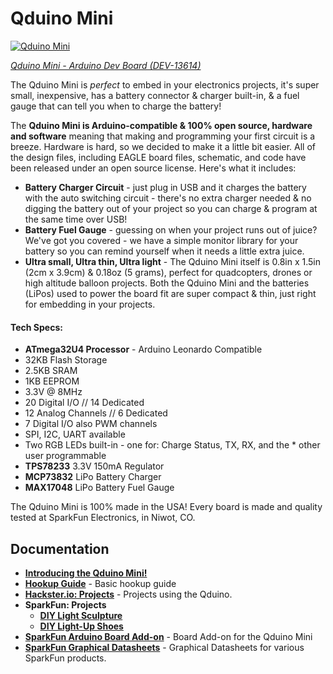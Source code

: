 Qduino Mini
========================================

[![Qduino Mini](https://cdn.sparkfun.com//assets/parts/1/0/9/8/7/13614-04b.jpg "Qduino Mini top view")](https://www.sparkfun.com/products/13614)

[*Qduino Mini - Arduino Dev Board (DEV-13614)*](https://www.sparkfun.com/products/13614)

The Qduino Mini is *perfect* to embed in your electronics projects, it's super small, inexpensive, has a battery connector & charger built-in, & a fuel gauge that can tell you when to charge the battery!

The **Qduino Mini is Arduino-compatible & 100% open source, hardware and software** meaning that making and programming your first circuit is a breeze.  Hardware is hard, so we decided to make it a little bit easier.  All of the design files, including EAGLE board files, schematic, and code have been released under an open source license.  Here's what it includes:

* **Battery Charger Circuit** - just plug in USB and it charges the battery with the auto switching circuit - there's no extra charger needed & no digging the battery out of your project so you can charge & program at the same time over USB!
* **Battery Fuel Gauge** - guessing on when your project runs out of juice?  We've got you covered - we have a simple monitor library for your battery so you can remind yourself when it needs a little extra juice.
* **Ultra small, Ultra thin, Ultra light** - The Qduino Mini itself is 0.8in x 1.5in (2cm x 3.9cm) & 0.18oz (5 grams), perfect for quadcopters, drones or high altitude balloon projects.  Both the Qduino Mini and the batteries (LiPos) used to power the board fit are super compact & thin, just right for embedding in your projects.

<h4>Tech Specs:</h4>

* **ATmega32U4 Processor** - Arduino Leonardo Compatible
* 32KB Flash Storage
* 2.5KB SRAM
* 1KB EEPROM
* 3.3V @ 8MHz
* 20 Digital I/O // 14 Dedicated
* 12 Analog Channels // 6 Dedicated
* 7 Digital I/O also PWM channels
* SPI, I2C, UART available
* Two RGB LEDs built-in - one for: Charge Status, TX, RX, and the * other user programmable
* **TPS78233** 3.3V 150mA Regulator
* **MCP73832** LiPo Battery Charger
* **MAX17048** LiPo Battery Fuel Gauge

The Qduino Mini is 100% made in the USA! Every board is made and quality tested at SparkFun Electronics, in Niwot, CO.

Documentation
--------------
* **[Introducing the Qduino Mini!](https://www.sparkfun.com/news/1754)** 
* **[Hookup Guide](https://www.hackster.io/team-qtechknow/qduino-mini-quickstart-guide-8b2d68)** - Basic hookup guide
* **[Hackster.io: Projects](https://www.hackster.io/qtechknow)** - Projects using the Qduino.
* **SparkFun: Projects**
  * **[DIY Light Sculpture](https://learn.sparkfun.com/tutorials/diy-light-sculpture)**
  * **[DIY Light-Up Shoes](https://learn.sparkfun.com/tutorials/diy-light-up-shoes)**
* **[SparkFun Arduino Board Add-on](https://github.com/sparkfun/Arduino_Boards)** - Board Add-on for the Qduino Mini
* **[SparkFun Graphical Datasheets](https://github.com/sparkfun/Graphical_Datasheets/tree/master/Datasheets/Qduino)** - Graphical Datasheets for various SparkFun products.


